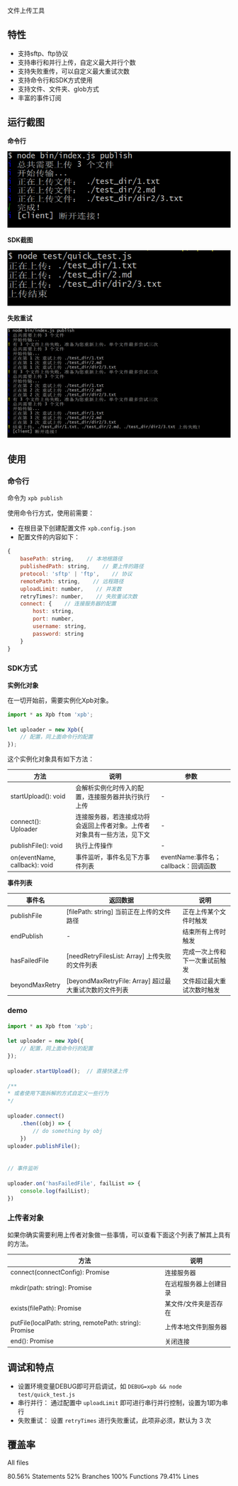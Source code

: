 
文件上传工具
## 特性

+ 支持sftp、ftp协议
+ 支持串行和并行上传，自定义最大并行个数
+ 支持失败重传，可以自定义最大重试次数
+ 支持命令行和SDK方式使用
+ 支持文件、文件夹、glob方式
+ 丰富的事件订阅

## 运行截图

**命令行**

![命令行运行截图](https://github.com/CocaColf/xpb/blob/main/run_screenshot/command.PNG)

**SDK截图**

![SDK运行截图](https://github.com/CocaColf/xpb/blob/main/run_screenshot/SDK.PNG)

**失败重试**

![失败重试运行截图](https://github.com/CocaColf/xpb/blob/main/run_screenshot/retry.PNG)

## 使用

### 命令行

命令为 `xpb publish`

使用命令行方式，使用前需要：

+ 在根目录下创建配置文件 `xpb.config.json`
+ 配置文件的内容如下：

```js
{
    basePath: string,    // 本地根路径
    publishedPath: string,    // 要上传的路径
    protocol: 'sftp' | 'ftp',    // 协议
    remotePath: string,    // 远程路径
    uploadLimit: number,    // 并发数
    retryTimes?: number,    // 失败重试次数
    connect: {    // 连接服务器的配置
        host: string,
        port: number,
        username: string,
        password: string
    }
}
```

### SDK方式

**实例化对象**

在一切开始前，需要实例化Xpb对象。

```js
import * as Xpb ftom 'xpb';

let uploader = new Xpb({
	// 配置，同上面命令行的配置
});
```

这个实例化对象具有如下方法：

| 方法                            | 说明                        | 参数                          |   |
|-------------------------------|---------------------------|-----------------------------|---|
| startUpload(): void           | 会解析实例化时传入的配置，连接服务器并执行执行上传 | -                           |   |
| connect(): Uploader           | 连接服务器，若连接成功将会返回上传者对象。上传者对象具有一些方法，见下文      | -                           |   |
| publishFile(): void           | 执行上传操作                    | -                           |   |
| on(eventName, callback): void | 事件监听，事件名见下方事件列表           | eventName:事件名；callback：回调函数 |   |

**事件列表**

| 事件名            | 返回数据                                      | 说明              |
|----------------|-------------------------------------------|-----------------|
| publishFile    | [filePath: string] 当前正在上传的文件路径            | 正在上传某个文件时触发     |
| endPublish     | -                                         | 结束所有上传时触发       |
| hasFailedFile  | [needRetryFilesList: Array] 上传失败的文件列表     | 完成一次上传和下一次重试前触发 |
| beyondMaxRetry | [beyondMaxRetryFile: Array] 超过最大重试次数的文件列表 | 文件超过最大重试次数时触发   |

### demo

```js
import * as Xpb ftom 'xpb';

let uploader = new Xpb({
	// 配置，同上面命令行的配置
});

uploader.startUpload();  // 直接快速上传

/**
* 或者使用下面拆解的方式自定义一些行为
*/

uploader.connect()
	.then((obj) => {
		// do something by obj
	})
uploader.publishFile();


// 事件监听

uploader.on('hasFailedFile', failList => {
	console.log(failList);
})

```

### 上传者对象

如果你确实需要利用上传者对象做一些事情，可以查看下面这个列表了解其上具有的方法。

| 方法                                                            | 说明          |
|---------------------------------------------------------------|-------------|
| connect(connectConfig): Promise<void>                         | 连接服务器       |
| mkdir(path: string): Promise<void>                            | 在远程服务器上创建目录 |
| exists(filePath): Promise<boolean>                            | 某文件/文件夹是否存在 |
| putFile(localPath: string, remotePath: string): Promise<void> | 上传本地文件到服务器  |
| end(): Promise<void>                                          | 关闭连接        |

## 调试和特点

+ 设置环境变量DEBUG即可开启调试，如 `DEBUG=xpb && node test/quick_test.js`
+ 串行并行： 通过配置中 `uploadLimit` 即可进行串行并行控制，设置为1即为串行
+ 失败重试： 设置 `retryTimes` 进行失败重试，此项非必须，默认为 3 次

## 覆盖率

All files

80.56% Statements 52% Branches 100% Functions 79.41% Lines

